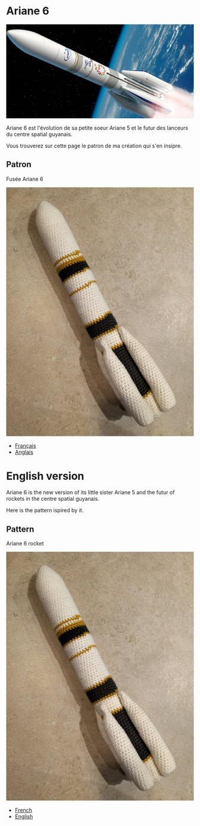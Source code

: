 # Ariane 6

![Ariane](../../media/Ariane6.jpg)

Ariane 6 est l'évolution de sa petite soeur Ariane 5 et le futur des lanceurs du centre spatial guyanais.

Vous trouverez sur cette page le patron de ma création qui s'en insipre.

## Patron
Fusée Ariane 6

![fusée](../../media/patterns/ariane6/fusee4.jpg)

* [Français](./fr/Ariane6.md)
* [Anglais](./en/Ariane6.md)

# English version

Ariane 6 is the new version of its little sister Ariane 5 and the futur of rockets in the centre spatial guyanais.

Here is the pattern ispired by it.

## Pattern
Ariane 6 rocket

![fusée](../../media/patterns/ariane6/fusee4.jpg)

* [French](./fr/Ariane6.md)
* [English](./en/Ariane6.md)
